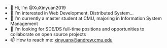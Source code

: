 - 👋 Hi, I’m @XuXinyuan2019
- 👀 I’m interested in Web Development, Distributed System...
- 🌱 I’m currently a master student at CMU, majoring in Information System Management
- 💞️ I’m looking for SDE/DS full-time positions and opportunities to collaborate on open source projects
- 📫 How to reach me: xinyuanx@andrew.cmu.edu

<!---
XuXinyuan2019/XuXinyuan2019 is a ✨ special ✨ repository because its `README.md` (this file) appears on your GitHub profile.
You can click the Preview link to take a look at your changes.
--->
